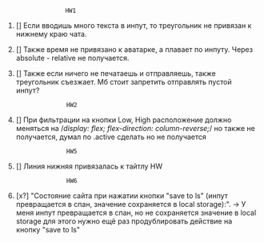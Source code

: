     
                     HW1
1. [] Если вводишь много текста в инпут, то треугольник не привязан к нижнему краю чата.
2. [] Также время не привязано к аватарке, а плавает по инпуту. Через absolute - relative не получается.
3. [] Также если ничего не печатаешь и отправляешь, также треугольник съезжает. Мб стоит запретить отправлять пустой инпут?

                     HW2
4. [] При фильтрации на кнопки Low, High расположение должно меняться на /*display: flex; flex-direction: column-reverse;*/ но также не получается, думал по .active сделать но не получается

                     HW5
5. [] Линия нижняя привязалась к тайтлу HW

                     HW6
6. [х?] "Состояние сайта при нажатии кнопки "save to ls" (инпут превращается в спан, значение сохраняется в local storage):". -> У меня инпут превращается в спан, но не сохраняется значение в local storage для этого нужно ещё раз продублировать действие на кнопку "save to ls"